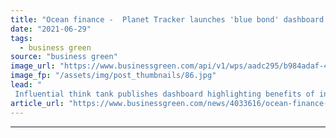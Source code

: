 ```yaml
---
title: "Ocean finance -  Planet Tracker launches 'blue bond' dashboard for investors"
date: "2021-06-29"
tags: 
  - business green
source: "business green"
image_url: "https://www.businessgreen.com/api/v1/wps/aadc295/b984adaf-4321-4c7b-ad74-d4b7ea2e4b9d/5/fish-underwater-185x114.jpg"
image_fp: "/assets/img/post_thumbnails/86.jpg"
lead: "
 Influential think tank publishes dashboard highlighting benefits of innovative ‘blue bond’ model for investors, fishing companies, and marine ecosystems  ..."
article_url: "https://www.businessgreen.com/news/4033616/ocean-finance-planet-tracker-launches-blue-bond-dashboard-investors"
---
```


---
